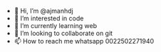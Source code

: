 - 👋 Hi, I’m @ajmanhdj
- 👀 I’m interested in code
- 🌱 I’m currently learning web
- 💞️ I’m looking to collaborate on git
- 📫 How to reach me whatsapp 0022502271940

<!---
ajmanhdj/ajmanhdj is a ✨ special ✨ repository because its `README.md` (this file) appears on your GitHub profile.
You can click the Preview link to take a look at your changes.
--->
